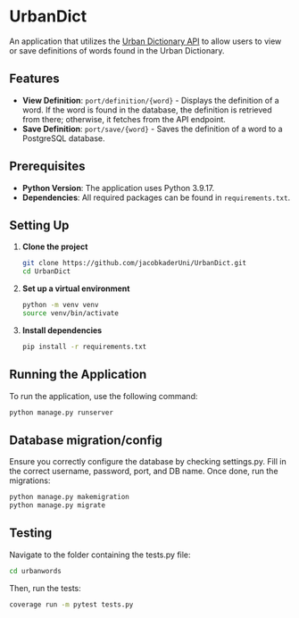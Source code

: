 # UrbanDict
An application that utilizes the [Urban Dictionary API](https://rapidapi.com/community/api/urban-dictionary) to allow users to view or save definitions of words found in the Urban Dictionary.

## Features
- **View Definition**: `port/definition/{word}` - Displays the definition of a word. If the word is found in the database, the definition is retrieved from there; otherwise, it fetches from the API endpoint.
- **Save Definition**: `port/save/{word}` - Saves the definition of a word to a PostgreSQL database.

## Prerequisites
- **Python Version**: The application uses Python 3.9.17.
- **Dependencies**: All required packages can be found in `requirements.txt`.


## Setting Up
1. **Clone the project**
    ```bash
    git clone https://github.com/jacobkaderUni/UrbanDict.git
    cd UrbanDict
    ```

2. **Set up a virtual environment**
    ```bash
    python -m venv venv
    source venv/bin/activate
    ```

3. **Install dependencies**
    ```bash
    pip install -r requirements.txt
    ```

## Running the Application

To run the application, use the following command:

```bash
python manage.py runserver
```

## Database migration/config
Ensure you correctly configure the database by checking settings.py. Fill in the correct username, password, port, and DB name. Once done, run the migrations:

```bash
python manage.py makemigration
python manage.py migrate
```

## Testing

Navigate to the folder containing the tests.py file:
```bash
cd urbanwords
```
Then, run the tests:
```bash
coverage run -m pytest tests.py
```

